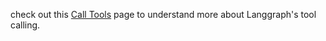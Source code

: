 check out this [Call Tools](https://langchain-ai.github.io/langgraph/how-tos/tool-calling/?_gl=1*16bwxt0*_gcl_au*MTc4MjQ3NTQzNS4xNzU1MzQ4MzA3*_ga*MTE5MjExMDExMS4xNzU1MzQ4MzA4*_ga_47WX3HKKY2*czE3NTU0MDg4NDAkbzIkZzEkdDE3NTU0MDk2ODEkajYwJGwwJGgw) page to understand more about Langgraph's tool calling.
